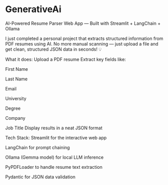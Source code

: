# GenerativeAi
AI-Powered Resume Parser Web App — Built with Streamlit + LangChain + Ollama

I just completed a personal project that extracts structured information from PDF resumes using AI. No more manual scanning — just upload a file and get clean, structured JSON data in seconds! 💡

 What it does:
Upload a PDF resume
Extract key fields like:

First Name

Last Name

Email

University

Degree

Company

Job Title
 Display results in a neat JSON format

 Tech Stack:
Streamlit for the interactive web app

LangChain for prompt chaining

Ollama (Gemma model) for local LLM inference

PyPDFLoader to handle resume text extraction

Pydantic for JSON data validation
